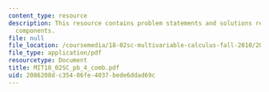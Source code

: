 ```yaml
---
content_type: resource
description: This resource contains problem statements and solutions related to vector
  components.
file: null
file_location: /coursemedia/18-02sc-multivariable-calculus-fall-2010/2086208dc35486fe4037bede6ddad69c_MIT18_02SC_pb_4_comb.pdf
file_type: application/pdf
resourcetype: Document
title: MIT18_02SC_pb_4_comb.pdf
uid: 2086208d-c354-86fe-4037-bede6ddad69c
---
```

